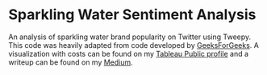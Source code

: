 # Sparkling Water Sentiment Analysis
 An analysis of sparkling water brand popularity on Twitter using Tweepy. This code was heavily adapted from code developed by [GeeksForGeeks](https://www.geeksforgeeks.org/twitter-sentiment-analysis-using-python/). A visualization with costs can be found on my [Tableau Public profile](https://public.tableau.com/profile/william.nicholas#!/vizhome/SparklingWaterSentimentAnalysis/Sentimentvs_CostDashboard) and a writeup can be found on my [Medium](https://www.medium.com/@wiljnich).
